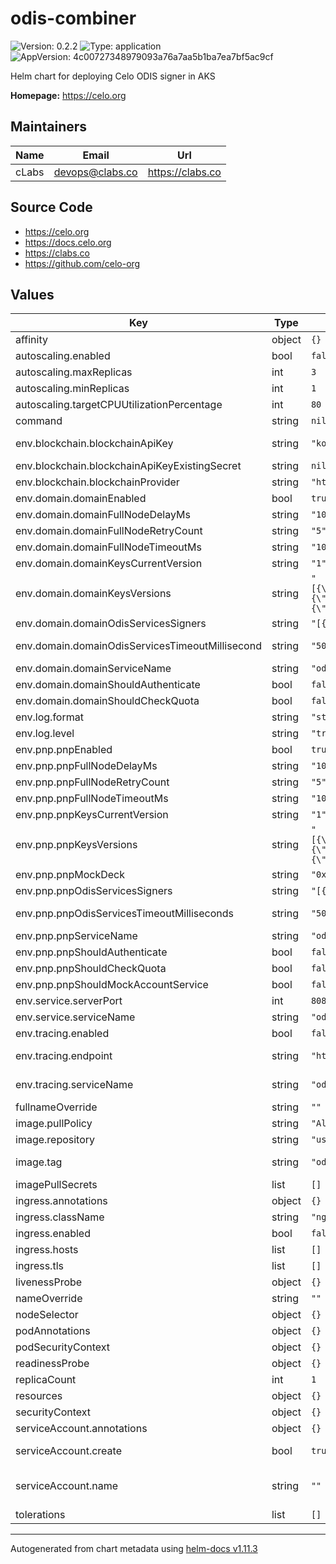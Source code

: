 # odis-combiner

![Version: 0.2.2](https://img.shields.io/badge/Version-0.2.2-informational?style=flat-square) ![Type: application](https://img.shields.io/badge/Type-application-informational?style=flat-square) ![AppVersion: 4c00727348979093a76a7aa5b1ba7ea7bf5ac9cf](https://img.shields.io/badge/AppVersion-4c00727348979093a76a7aa5b1ba7ea7bf5ac9cf-informational?style=flat-square)

Helm chart for deploying Celo ODIS signer in AKS

**Homepage:** <https://celo.org>

## Maintainers

| Name | Email | Url |
| ---- | ------ | --- |
| cLabs | <devops@clabs.co> | <https://clabs.co> |

## Source Code

* <https://celo.org>
* <https://docs.celo.org>
* <https://clabs.co>
* <https://github.com/celo-org>

## Values

| Key | Type | Default | Description |
|-----|------|---------|-------------|
| affinity | object | `{}` | Kubernetes pod affinity |
| autoscaling.enabled | bool | `false` | Enable autoscaling |
| autoscaling.maxReplicas | int | `3` | Maximum replicas |
| autoscaling.minReplicas | int | `1` | Minimum replicas |
| autoscaling.targetCPUUtilizationPercentage | int | `80` | CPU target utilization |
| command | string | `nil` | Optional command to execute |
| env.blockchain.blockchainApiKey | string | `"kong-api-key"` | Env. Var BLOCKCHAIN_API_KEY. Won't be used if blockchainApiKeyExistingSecret is defined |
| env.blockchain.blockchainApiKeyExistingSecret | string | `nil` | Existing secret for Env. Var BLOCKCHAIN_API_KEY. |
| env.blockchain.blockchainProvider | string | `"https://alfajores-forno.celo-testnet.org"` | Env. Var BLOCKCHAIN_PROVIDER. |
| env.domain.domainEnabled | bool | `true` | Env. Var DOMAINS_API_ENABLED. |
| env.domain.domainFullNodeDelayMs | string | `"100"` | Env. Var DOMAIN_FULL_NODE_DELAY_MS |
| env.domain.domainFullNodeRetryCount | string | `"5"` | Env. Var DOMAIN_FULL_NODE_RETRY_COUNT |
| env.domain.domainFullNodeTimeoutMs | string | `"1000"` | Env. Var DOMAIN_FULL_NODE_TIMEOUT_MS |
| env.domain.domainKeysCurrentVersion | string | `"1"` | Env. Var DOMAIN_KEYS_CURRENT_VERSION |
| env.domain.domainKeysVersions | string | `"[{\"keyVersion\":1,\"threshold\":2,\"polynomial\":\"0200000000000000ec5b161ac167995bd17cc0e9cf3f79369efac1fff5b0f68ad0e83dca207e3fc41b8e20bc155ebb3416a7b3d87364490169032189aa7380c47a0a464864fbe0c106e803197ae4959165e7067b95775cee2c74a78d7a67406764f342e5a4b99a003a510287524c9437b12ebb0bfdc7ea46078b807d1b665966961784bd71c4227c272b01c0fcd19c5b92226c1aac324b010abef36192e8ff3abb25686b3e6707bc747b129c32e572b5850db8446bd8f0af9a3fbf6b579793002b1b68528ca4ac00\",\"pubKey\":\"7FsWGsFnmVvRfMDpzz95Np76wf/1sPaK0Og9yiB+P8QbjiC8FV67NBans9hzZEkBaQMhiapzgMR6CkZIZPvgwQboAxl65JWRZecGe5V3XO4sdKeNemdAZ2TzQuWkuZoA\"},{\"keyVersion\":2,\"threshold\":2,\"polynomial\":\"0200000000000000ec5b161ac167995bd17cc0e9cf3f79369efac1fff5b0f68ad0e83dca207e3fc41b8e20bc155ebb3416a7b3d87364490169032189aa7380c47a0a464864fbe0c106e803197ae4959165e7067b95775cee2c74a78d7a67406764f342e5a4b99a003a510287524c9437b12ebb0bfdc7ea46078b807d1b665966961784bd71c4227c272b01c0fcd19c5b92226c1aac324b010abef36192e8ff3abb25686b3e6707bc747b129c32e572b5850db8446bd8f0af9a3fbf6b579793002b1b68528ca4ac00\",\"pubKey\":\"7FsWGsFnmVvRfMDpzz95Np76wf/1sPaK0Og9yiB+P8QbjiC8FV67NBans9hzZEkBaQMhiapzgMR6CkZIZPvgwQboAxl65JWRZecGe5V3XO4sdKeNemdAZ2TzQuWkuZoA\"},{\"keyVersion\":3,\"threshold\":2,\"polynomial\":\"0200000000000000ec5b161ac167995bd17cc0e9cf3f79369efac1fff5b0f68ad0e83dca207e3fc41b8e20bc155ebb3416a7b3d87364490169032189aa7380c47a0a464864fbe0c106e803197ae4959165e7067b95775cee2c74a78d7a67406764f342e5a4b99a003a510287524c9437b12ebb0bfdc7ea46078b807d1b665966961784bd71c4227c272b01c0fcd19c5b92226c1aac324b010abef36192e8ff3abb25686b3e6707bc747b129c32e572b5850db8446bd8f0af9a3fbf6b579793002b1b68528ca4ac00\",\"pubKey\":\"7FsWGsFnmVvRfMDpzz95Np76wf/1sPaK0Og9yiB+P8QbjiC8FV67NBans9hzZEkBaQMhiapzgMR6CkZIZPvgwQboAxl65JWRZecGe5V3XO4sdKeNemdAZ2TzQuWkuZoA\"}]"` | Env. Var DOMAIN_KEYS_VERSIONS |
| env.domain.domainOdisServicesSigners | string | `"[{\"url\": \"https://staging-pgpnp-signer0.azurefd.net\", \"fallbackUrl\": \"http://52.154.55.35\"},{\"url\": \"https://staging-pgpnp-signer1.azurefd.net\", \"fallbackUrl\": \"http://13.89.116.218\"},{\"url\": \"https://staging-pgpnp-signer2.azurefd.net\", \"fallbackUrl\": \"http://20.84.128.169\"}]"` | Env. Var DOMAIN_ODIS_SERVICES_SIGNERS |
| env.domain.domainOdisServicesTimeoutMillisecond | string | `"5000"` | Env. Var DOMAIN_ODIS_SERVICES_TIMEOUT_MILLISECONDS |
| env.domain.domainServiceName | string | `"odis_combiner"` | Env. Var DOMAIN_SERVICE_NAME |
| env.domain.domainShouldAuthenticate | bool | `false` | Env. Var DOMAIN_SHOULD_AUTHENTICATE |
| env.domain.domainShouldCheckQuota | bool | `false` | Env. Var DOMAIN_SHOULD_CHECK_QUOTA |
| env.log.format | string | `"stackdriver"` | Env. Var LOG_FORMAT. |
| env.log.level | string | `"trace"` | Env. Var LOG_LEVEL. |
| env.pnp.pnpEnabled | bool | `true` | Env. Var PHONE_NUMBER_PRIVACY_API_ENABLED. |
| env.pnp.pnpFullNodeDelayMs | string | `"100"` | Env. Var PNP_FULL_NODE_DELAY_MS |
| env.pnp.pnpFullNodeRetryCount | string | `"5"` | Env. Var PNP_FULL_NODE_RETRY_COUNT |
| env.pnp.pnpFullNodeTimeoutMs | string | `"1000"` | Env. Var PNP_FULL_NODE_TIMEOUT_MS |
| env.pnp.pnpKeysCurrentVersion | string | `"1"` | Env. Var PNP_KEYS_CURRENT_VERSION |
| env.pnp.pnpKeysVersions | string | `"[{\"keyVersion\":1,\"threshold\":2,\"polynomial\":\"0200000000000000ec5b161ac167995bd17cc0e9cf3f79369efac1fff5b0f68ad0e83dca207e3fc41b8e20bc155ebb3416a7b3d87364490169032189aa7380c47a0a464864fbe0c106e803197ae4959165e7067b95775cee2c74a78d7a67406764f342e5a4b99a003a510287524c9437b12ebb0bfdc7ea46078b807d1b665966961784bd71c4227c272b01c0fcd19c5b92226c1aac324b010abef36192e8ff3abb25686b3e6707bc747b129c32e572b5850db8446bd8f0af9a3fbf6b579793002b1b68528ca4ac00\",\"pubKey\":\"7FsWGsFnmVvRfMDpzz95Np76wf/1sPaK0Og9yiB+P8QbjiC8FV67NBans9hzZEkBaQMhiapzgMR6CkZIZPvgwQboAxl65JWRZecGe5V3XO4sdKeNemdAZ2TzQuWkuZoA\"},{\"keyVersion\":2,\"threshold\":2,\"polynomial\":\"0200000000000000ec5b161ac167995bd17cc0e9cf3f79369efac1fff5b0f68ad0e83dca207e3fc41b8e20bc155ebb3416a7b3d87364490169032189aa7380c47a0a464864fbe0c106e803197ae4959165e7067b95775cee2c74a78d7a67406764f342e5a4b99a003a510287524c9437b12ebb0bfdc7ea46078b807d1b665966961784bd71c4227c272b01c0fcd19c5b92226c1aac324b010abef36192e8ff3abb25686b3e6707bc747b129c32e572b5850db8446bd8f0af9a3fbf6b579793002b1b68528ca4ac00\",\"pubKey\":\"7FsWGsFnmVvRfMDpzz95Np76wf/1sPaK0Og9yiB+P8QbjiC8FV67NBans9hzZEkBaQMhiapzgMR6CkZIZPvgwQboAxl65JWRZecGe5V3XO4sdKeNemdAZ2TzQuWkuZoA\"},{\"keyVersion\":3,\"threshold\":2,\"polynomial\":\"0200000000000000ec5b161ac167995bd17cc0e9cf3f79369efac1fff5b0f68ad0e83dca207e3fc41b8e20bc155ebb3416a7b3d87364490169032189aa7380c47a0a464864fbe0c106e803197ae4959165e7067b95775cee2c74a78d7a67406764f342e5a4b99a003a510287524c9437b12ebb0bfdc7ea46078b807d1b665966961784bd71c4227c272b01c0fcd19c5b92226c1aac324b010abef36192e8ff3abb25686b3e6707bc747b129c32e572b5850db8446bd8f0af9a3fbf6b579793002b1b68528ca4ac00\",\"pubKey\":\"7FsWGsFnmVvRfMDpzz95Np76wf/1sPaK0Og9yiB+P8QbjiC8FV67NBans9hzZEkBaQMhiapzgMR6CkZIZPvgwQboAxl65JWRZecGe5V3XO4sdKeNemdAZ2TzQuWkuZoA\"}]"` | Env. Var PNP_KEYS_VERSIONS |
| env.pnp.pnpMockDeck | string | `"0xbf8a2b73baf8402f8fe906ad3f42b560bf14b39f7df7797ece9e293d6f162188"` | Env. Var PNP_MOCK_DECK |
| env.pnp.pnpOdisServicesSigners | string | `"[{\"url\": \"https://staging-pgpnp-signer0.azurefd.net\", \"fallbackUrl\": \"http://52.154.55.35\"},{\"url\": \"https://staging-pgpnp-signer1.azurefd.net\", \"fallbackUrl\": \"http://13.89.116.218\"},{\"url\": \"https://staging-pgpnp-signer2.azurefd.net\", \"fallbackUrl\": \"http://20.84.128.169\"}]"` | Env. Var PNP_ODIS_SERVICES_SIGNERS |
| env.pnp.pnpOdisServicesTimeoutMilliseconds | string | `"5000"` | Env. Var PNP_ODIS_SERVICES_TIMEOUT_MILLISECONDS |
| env.pnp.pnpServiceName | string | `"odis_combiner"` | Env. Var PNP_SERVICE_NAME |
| env.pnp.pnpShouldAuthenticate | bool | `false` | Env. Var PNP_SHOULD_AUTHENTICATE |
| env.pnp.pnpShouldCheckQuota | bool | `false` | Env. Var PNP_SHOULD_CHECK_QUOTA |
| env.pnp.pnpShouldMockAccountService | bool | `false` |  |
| env.service.serverPort | int | `8081` | Env. Var SERVICE_PORT |
| env.service.serviceName | string | `"odis-combiner"` | Env. Var SERVICE_NAME |
| env.tracing.enabled | bool | `false` | Enable tracing |
| env.tracing.endpoint | string | `"https://<GRAFANA_AGENT_URL>/api/traces"` | Env. Var TRACER_ENDPOINT. If enabled is false, will not be added to the deployment. |
| env.tracing.serviceName | string | `"odis-combiner-env-cluster"` | Env. Var TRACING_SERVICE_NAME. If enabled is false, will not be added to the deployment. |
| fullnameOverride | string | `""` | Chart full name override |
| image.pullPolicy | string | `"Always"` | Image pullpolicy |
| image.repository | string | `"us-west1-docker.pkg.dev/devopsre/social-connect/odis-combiner"` | Image repository |
| image.tag | string | `"odis-combiner-3.3.0"` | Image tag Overrides the image tag whose default is the chart appVersion. |
| imagePullSecrets | list | `[]` | Image pull secrets |
| ingress.annotations | object | `{}` | Ingress annotations |
| ingress.className | string | `"nginx"` | Ingress class name |
| ingress.enabled | bool | `false` | Enable ingress resource |
| ingress.hosts | list | `[]` | Ingress hostnames |
| ingress.tls | list | `[]` | Ingress TLS configuration |
| livenessProbe | object | `{}` | Liveness probe configuration |
| nameOverride | string | `""` | Chart name override |
| nodeSelector | object | `{}` | Kubernetes node selector |
| podAnnotations | object | `{}` | Custom pod annotations |
| podSecurityContext | object | `{}` | Custom pod security context |
| readinessProbe | object | `{}` | Readiness probe configuration |
| replicaCount | int | `1` | Number of deployment replicas |
| resources | object | `{}` | Container resources |
| securityContext | object | `{}` | Custom container security context |
| serviceAccount.annotations | object | `{}` | Annotations to add to the service account |
| serviceAccount.create | bool | `true` | Specifies whether a service account should be created |
| serviceAccount.name | string | `""` | The name of the service account to use. If not set and create is true, a name is generated using the fullname template |
| tolerations | list | `[]` | Kubernetes tolerations |

----------------------------------------------
Autogenerated from chart metadata using [helm-docs v1.11.3](https://github.com/norwoodj/helm-docs/releases/v1.11.3)
